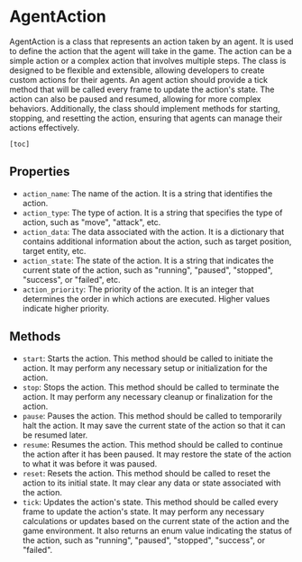 # AgentAction
AgentAction is a class that represents an action taken by an agent. It is used to define the action that the agent will take in the game. The action can be a simple action or a complex action that involves multiple steps. The class is designed to be flexible and extensible, allowing developers to create custom actions for their agents. An agent action should provide a tick method that will be called every frame to update the action's state. The action can also be paused and resumed, allowing for more complex behaviors. Additionally, the class should implement methods for starting, stopping, and resetting the action, ensuring that agents can manage their actions effectively.

```admonish summary
[toc] 
```

## Properties
- `action_name`: The name of the action. It is a string that identifies the action.
- `action_type`: The type of action. It is a string that specifies the type of action, such as "move", "attack", etc.
- `action_data`: The data associated with the action. It is a dictionary that contains additional information about the action, such as target position, target entity, etc.
- `action_state`: The state of the action. It is a string that indicates the current state of the action, such as "running", "paused", "stopped", "success", or "failed", etc.
- `action_priority`: The priority of the action. It is an integer that determines the order in which actions are executed. Higher values indicate higher priority.


## Methods
- `start`: Starts the action. This method should be called to initiate the action. It may perform any necessary setup or initialization for the action.
- `stop`: Stops the action. This method should be called to terminate the action. It may perform any necessary cleanup or finalization for the action.
- `pause`: Pauses the action. This method should be called to temporarily halt the action. It may save the current state of the action so that it can be resumed later.
- `resume`: Resumes the action. This method should be called to continue the action after it has been paused. It may restore the state of the action to what it was before it was paused.
- `reset`: Resets the action. This method should be called to reset the action to its initial state. It may clear any data or state associated with the action.
- `tick`: Updates the action's state. This method should be called every frame to update the action's state. It may perform any necessary calculations or updates based on the current state of the action and the game environment. It also returns an enum value indicating the status of the action, such as "running", "paused", "stopped", "success", or "failed".
